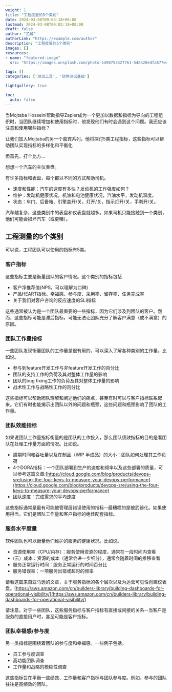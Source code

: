 ```yaml
---
weight: 1
title: "工程度量的5个类别"
date: 2024-03-08T09:03:18+08:00
lastmod: 2024-03-08T09:03:18+08:00
draft: false
author: "乙醇"
authorLink: "https://example.com/author"
description: "工程度量的5个类别"
images: []
resources:
- name: "featured-image"
  src: "https://images.unsplash.com/photo-1498753427761-548428edfa67?w=300"

tags: []
categories: ['测试工具', '软件测试基础']

lightgallery: true

toc:
  auto: false
---
```


当Mojtaba Hosseini帮助指导Zapier成为一个更加以数据和指标为导向的工程组织时，当团队继续增加和使用指标时，他发现他们有时会遇到这个问题。我还应该注意和使用哪些指标？

让我们加入Mojtaba的另一个嘉宾系列，他将探讨5类工程指标，这些指标可以帮助团队实现指标的多样化和平衡化

但首先，打个比方...

想想一个汽车的主仪表盘。

有许多指标和表盘，每个都以不同的方式帮助司机。

- 速度和性能：汽车的速度有多快？发动机的工作强度如何？
- 维护：发动机健康状况，机油和电池健康状况，汽油水平，发动机温度。
- 状态：车门、后备箱、引擎盖开/关，灯开/关，指示灯开/关，手刹开/关。

汽车越复杂，这些类别中的表盘和仪表盘就越多。如果司机只能接触到一个类别，他们可能会损坏汽车（或更糟）。

## 工程测量的5个类别

可以说，工程团队可以使用的指标有5类。

### 客户指标

这些指标主要是衡量团队的客户情况。这个类别的指标包括

- 客户净推荐值(NPS，可以理解为口碑)
- 产品HEART指标。幸福感、参与度、采用率、留存率、任务完成率
- 关于我们对客户咨询的反应速度的SLI指标

这些通常被认为是一个团队最重要的一些指标，因为它们涉及到团队的客户。然而，这些指标可能是滞后指标，可能无法让团队充分了解客户满意（或不满意）的原因。

### 团队工作量指标

一些团队发现衡量团队的工作量是很有用的，可以深入了解各种类别的工作量。比如说。

- 参与到feature开发工作与非feature开发工作的百分比
- 团队的支持工作的负荷及其对整体工作量的影响
- 团队的bug fixing工作的负荷及其对整体工作量的影响
- 战术性工作与战略性工作的百分比

这些指标可以帮助团队理解和阐述他们的痛点，甚至有时可以与客户指标联系起来。它们有时也能揭示出团队以外的问题和瓶颈，这些问题和瓶颈影响了团队的工作量。

### 团队效能指标

如果说团队工作量指标衡量的是团队的工作投入，那么团队绩效指标的目的是看团队在处理工作量方面的情况。比如说。

- 周期时间和吞吐量以及在制品（WIP 半成品）的大小：团队如何处理其工作负荷
- 4个DORA指标：一个团队部署到生产的速度和频率以及这些部署的质量，可以参考这篇文章:[https://cloud.google.com/blog/products/devops-sre/using-the-four-keys-to-measure-your-devops-performance](https://cloud.google.com/blog/products/devops-sre/using-the-four-keys-to-measure-your-devops-performance)
- 团队速度：完成需求的平均速度

这些指标通常是最有可能被管理层错误使用的指标--最糟糕的是被武器化。如果使用得当，它们是团队工作量和客户指标的绝佳配套指标。

### 服务水平度量

软件团队也可以衡量他们维护的服务的健康状况。比如说。

- 资源使用率（CPU/内存）：服务使用资源的程度，通常在一段时间内查看
- (云）成本：资源的成本（通常会进一步细分），通常会随着时间的推移查看
- 服务正常运行时间：服务正常运行的时间百分比
- 服务错误率：一项服务出错或超时的频率

请看这篇来自亚马逊的文章，关于服务指标的各个层次以及为运营可见性创建仪表盘。[https://aws.amazon.com/cn/builders-library/building-dashboards-for-operational-visibility/](https://aws.amazon.com/cn/builders-library/building-dashboards-for-operational-visibility/)

请注意，对于一些团队，这些服务指标与客户指标有直接或间接的关系--当客户是服务的直接用户时，甚至可能是客户指标。

### 团队幸福感/参与度

另一类指标是围绕着团队的参与度和幸福感。一些例子包括。

- 员工参与度调查
- 高功能团队调查
- 工作量和战略的模糊性调查

这些指标旨在平衡一些绩效、工作量和客户指标与团队参与度。例如，参与的团队往往是高绩效的团队。
